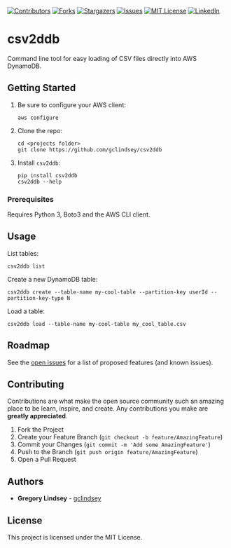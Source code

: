 [![Contributors][contributors-shield]][contributors-url]
[![Forks][forks-shield]][forks-url]
[![Stargazers][stars-shield]][stars-url]
[![Issues][issues-shield]][issues-url]
[![MIT License][license-shield]][license-url]
[![LinkedIn][linkedin-shield]][linkedin-url]

# csv2ddb

Command line tool for easy loading of CSV files directly into AWS DynamoDB.

## Getting Started

1. Be sure to configure your AWS client:
   ```
   aws configure
   ```
2. Clone the repo:
   ```
   cd <projects folder>
   git clone https://github.com/gclindsey/csv2ddb
   ```

3. Install `csv2ddb`:
   ```
   pip install csv2ddb
   csv2ddb --help
   ```

### Prerequisites

Requires Python 3, Boto3 and the AWS CLI client.

## Usage
List tables:
   ```
   csv2ddb list
   ```

Create a new DynamoDB table:
   ```
   csv2ddb create --table-name my-cool-table --partition-key userId --partition-key-type N
   ```

Load a table:
   ```
   csv2ddb load --table-name my-cool-table my_cool_table.csv
   ```


<!-- ROADMAP -->
## Roadmap

See the [open issues](https://github.com/gclindsey/csv2ddb/issues) for a list of proposed features (and known issues).


<!-- CONTRIBUTING -->
## Contributing

Contributions are what make the open source community such an amazing place to be learn, inspire, and create. Any contributions you make are **greatly appreciated**.

1. Fork the Project
2. Create your Feature Branch (`git checkout -b feature/AmazingFeature`)
3. Commit your Changes (`git commit -m 'Add some AmazingFeature'`)
4. Push to the Branch (`git push origin feature/AmazingFeature`)
5. Open a Pull Request

## Authors

* **Gregory Lindsey** - [gclindsey](https://github.com/gclindsey)

## License

This project is licensed under the MIT License.

[contributors-shield]: https://img.shields.io/github/contributors/gclindsey/csv2ddb.svg?style=flat-square
[contributors-url]: https://github.com/gclindsey/csv2ddb/graphs/contributors
[forks-shield]: https://img.shields.io/github/forks/gclindsey/csv2ddb.svg?style=flat-square
[forks-url]: https://github.com/gclindsey/csv2ddb/network/members
[stars-shield]: https://img.shields.io/github/stars/gclindsey/csv2ddb.svg?style=flat-square
[stars-url]: https://github.com/gclindsey/csv2ddb/stargazers
[issues-shield]: https://img.shields.io/github/issues/gclindsey/csv2ddb.svg?style=flat-square
[issues-url]: https://github.com/gclindsey/csv2ddb/issues
[license-shield]: https://img.shields.io/github/license/gclindsey/csv2ddb.svg?style=flat-square
[license-url]: https://github.com/gclindsey/csv2ddb/blob/master/LICENSE
[linkedin-shield]: https://img.shields.io/badge/-LinkedIn-black.svg?style=flat-square&logo=linkedin&colorB=555
[linkedin-url]: https://linkedin.com/in/gregory-lindsey/
[product-screenshot]: images/screenshot.png